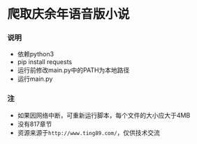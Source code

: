 # 爬取庆余年语音版小说

### 说明
- 依赖python3
- pip install requests
- 运行前修改main.py中的PATH为本地路径
- 运行main.py

### 注
- 如果因网络中断，可重新运行脚本，每个文件的大小应大于4MB
- 没有817章节
- 资源来源于```http://www.ting89.com/```，仅供技术交流
